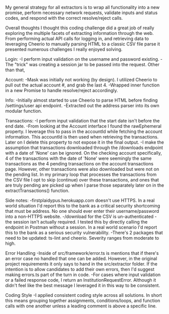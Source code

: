 My general strategy for all extractors is to wrap all functionality into a new promise, perform necessary network requests, validate inputs and status codes, and respond with the correct resolve/reject calls.

Overall thoughts
I thought this coding challenge did a great job of really exploring the multiple facets of extracting information through the web. From performing actual API calls for logging in, and retrieving data to leveraging Cheerio to manually parsing HTML to a classic CSV file parse it presented numerous challenges I really enjoyed solving.


Login:
-I perform input validation on the username and password existing.
-The "trick" was creating a session jar to be passed into the request. Other than that, 

Account:
-Mask was initially not working (by design). I utilized Cheerio to pull out the actual account #, and grab the last 4.
-Wrapped inner function in a new Promise to handle resolve/reject accordingly.

Info:
-Initially almost started to use Cheerio to parse HTML before finding /settings/user api endpoint.
-Extracted out the address parser into its own modular function.

Transactions:
-I perform input validation that the start date isn't before the end date.
-From looking at the Account interface I found the rawEphemeral property. I leverage this to pass in the accountId while fetching the account information. This accountId is then used when retrieving the transactions. Later on I delete this property to not expose it in the final output.
-I make the assumption that transactions downloaded through the /downloads endpoint with a date of 'None' can be ignored. On the checking account specifically, 4 of the transactions with the date of 'None' were seemingly the same transactions as the 4 pending transactions on the account transactions page. However, other transactions were also downloaded but were not on the pending list. In my primary loop that processes the transactions from the CSV file I opt to skip (continue) over these transactions, and ones that are truly pending are picked up when I parse those separately later on in the extractTransactions() function.

Side notes:
-firstplaidypus.herokuapp.com doesn't use HTTPS. In a real world situation I'd report this to the bank as a critical security shortcoming that must be address. No one should ever enter their username/password into a non-HTTPS website.
-/download for the CSV is un-authenticated - the session isn't actually required. I tested this by directly calling the endpoint in Postman without a session. In a real world scenario I'd report this to the bank as a serious security vulnerability.
-There's 2 packages that need to be updated: ts-lint and cheerio. Severity ranges from moderate to high.

Error Handling
-Inside of src/framework/error.ts is mentions that if there's an error case no handled that one can be added. However, in the original project requirements it only says to hand in the src/extractor folder. If the intention is to allow candidates to add their own errors, then I'd suggest making errors.ts part of the turn in code.
-For cases where input validation or a failed response code, I return an InstitutionRequestError. Although it didn't feel like the best message I leveraged it in this way to be consistent.

Coding Style
-I applied consistent coding style across all solutions. In short this means grouping together assignments, conditions/loops, and function calls with one another unless a leading comment is above a specific line.